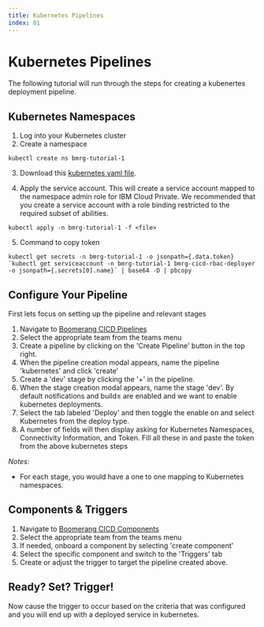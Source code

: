 ```yaml
---
title: Kubernetes Pipelines
index: 01
---
```


# Kubernetes Pipelines

The following tutorial will run through the steps for creating a kubenertes deployment pipeline.

## Kubernetes Namespaces

1. Log into your Kubernetes cluster
2. Create a namespace

```shell
kubectl create ns bmrg-tutorial-1
```

3. Download this [kubernetes yaml file](./assets/yaml/bmrg-rbac-cluster-admin.yaml). 

4. Apply the service account. This will create a service account mapped to the namespace admin role for IBM Cloud Private. We recommended that you create a service account with a role binding restricted to the required subset of abilities.

```shell
kubectl apply -n bmrg-tutorial-1 -f <file>
```

5. Command to copy token

```shell
kubectl get secrets -n bmrg-tutorial-1 -o jsonpath={.data.token} `kubectl get serviceaccount -n bmrg-tutorial-1 bmrg-cicd-rbac-deployer -o jsonpath={.secrets[0].name}` | base64 -D | pbcopy
```

## Configure Your Pipeline

First lets focus on setting up the pipeline and relevant stages

1. Navigate to [Boomerang CICD Pipelines](https://launch.boomerangplatform.net/cicd/apps/pipelines)
2. Select the appropriate team from the teams menu
3. Create a pipeline by clicking on the 'Create Pipeline' button in the top right.
4. When the pipeline creation modal appears, name the pipeline 'kubernetes' and click 'create'
5. Create a 'dev' stage by clicking the '+' in the pipeline. 
6. When the stage creation modal appears, name the stage 'dev'. By default notifications and build≤ are enabled and we want to enable kubernetes deployments. 
7. Select the tab labeled 'Deploy' and then toggle the enable on and select Kubernetes from the deploy type.
8. A number of fields will then display asking for Kubernetes Namespaces, Connectivity Information, and Token. Fill all these in and paste the token from the above kubernetes steps

_Notes:_
- For each stage, you would have a one to one mapping to Kubernetes namespaces.

## Components & Triggers

1. Navigate to [Boomerang CICD Components](https://launch.boomerangplatform.net/cicd/apps/components)
2. Select the appropriate team from the teams menu
3. If needed, onboard a component by selecting 'create component'
4. Select the specific component and switch to the 'Triggers' tab
5. Create or adjust the trigger to target the pipeline created above.

## Ready? Set? Trigger!

Now cause the trigger to occur based on the criteria that was configured and you will end up with a deployed service in kubernetes.